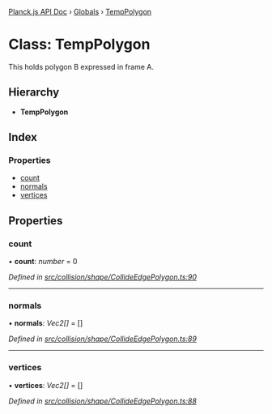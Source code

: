 [Planck.js API Doc](../README.md) › [Globals](../globals.md) › [TempPolygon](temppolygon.md)

# Class: TempPolygon

This holds polygon B expressed in frame A.

## Hierarchy

* **TempPolygon**

## Index

### Properties

* [count](temppolygon.md#count)
* [normals](temppolygon.md#normals)
* [vertices](temppolygon.md#vertices)

## Properties

###  count

• **count**: *number* = 0

*Defined in [src/collision/shape/CollideEdgePolygon.ts:90](https://github.com/shakiba/planck.js/blob/3ede11b/src/collision/shape/CollideEdgePolygon.ts#L90)*

___

###  normals

• **normals**: *Vec2[]* = []

*Defined in [src/collision/shape/CollideEdgePolygon.ts:89](https://github.com/shakiba/planck.js/blob/3ede11b/src/collision/shape/CollideEdgePolygon.ts#L89)*

___

###  vertices

• **vertices**: *Vec2[]* = []

*Defined in [src/collision/shape/CollideEdgePolygon.ts:88](https://github.com/shakiba/planck.js/blob/3ede11b/src/collision/shape/CollideEdgePolygon.ts#L88)*
